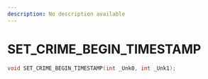 ```yaml
---
description: No description available 
---
```


# SET_CRIME_BEGIN_TIMESTAMP

```cpp
void SET_CRIME_BEGIN_TIMESTAMP(int _Unk0, int _Unk1);
```